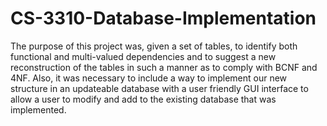 # CS-3310-Database-Implementation
The purpose of this project was, given a set of tables, to identify both functional and multi-valued dependencies and to suggest a new reconstruction of the tables in such a manner as to comply with BCNF and 4NF.  Also, it was necessary to include a way to implement our new structure in an updateable database with a user friendly GUI interface to allow a user to modify and add to the existing database that was implemented.
